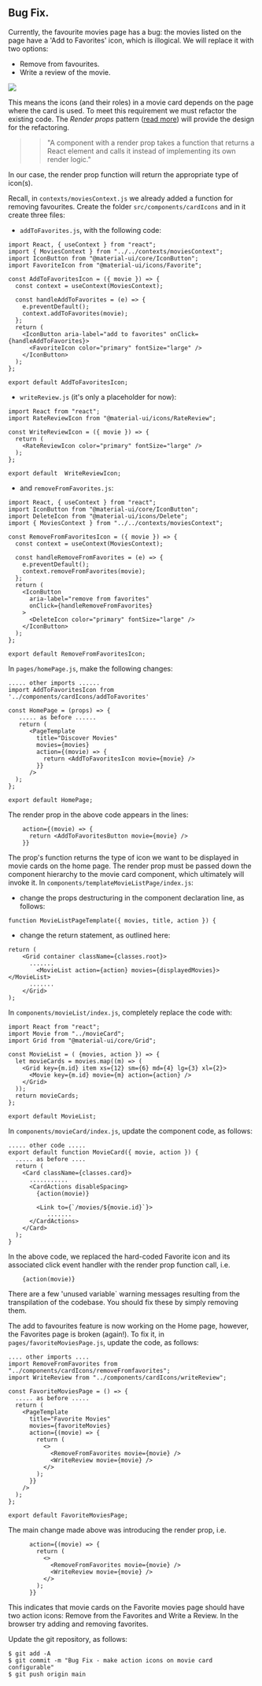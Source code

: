## Bug Fix.

Currently, the favourite movies page has a bug: the movies listed on the page have a 'Add to Favorites' icon, which is illogical. We will replace it with two options:

- Remove from favourites.
- Write a review of the movie.

![][favcard]

This means the icons (and their roles) in a movie card depends on the page where the card is used. To meet this requirement we must refactor the existing code. The _Render props_ pattern ([read more][renderprop]) will provide the design for the refactoring.

> > "A component with a render prop takes a function that returns a React element and calls it instead of implementing its own render logic."

In our case, the render prop function will return the appropriate type of icon(s).

Recall, in `contexts/moviesContext.js` we already added a function for removing favourites. Create the folder `src/components/cardIcons` and in it create three files:

- `addToFavorites.js`, with the following code:

```
import React, { useContext } from "react";
import { MoviesContext } from "../../contexts/moviesContext";
import IconButton from "@material-ui/core/IconButton";
import FavoriteIcon from "@material-ui/icons/Favorite";

const AddToFavoritesIcon = ({ movie }) => {
  const context = useContext(MoviesContext);

  const handleAddToFavorites = (e) => {
    e.preventDefault();
    context.addToFavorites(movie);
  };
  return (
    <IconButton aria-label="add to favorites" onClick={handleAddToFavorites}>
      <FavoriteIcon color="primary" fontSize="large" />
    </IconButton>
  );
};

export default AddToFavoritesIcon;
```

- `writeReview.js` (it's only a placeholder for now):

```
import React from "react";
import RateReviewIcon from "@material-ui/icons/RateReview";

const WriteReviewIcon = ({ movie }) => {
  return (
    <RateReviewIcon color="primary" fontSize="large" />
  );
};

export default  WriteReviewIcon;
```

- and `removeFromFavorites.js`:

```
import React, { useContext } from "react";
import IconButton from "@material-ui/core/IconButton";
import DeleteIcon from "@material-ui/icons/Delete";
import { MoviesContext } from "../../contexts/moviesContext";

const RemoveFromFavoritesIcon = ({ movie }) => {
  const context = useContext(MoviesContext);

  const handleRemoveFromFavorites = (e) => {
    e.preventDefault();
    context.removeFromFavorites(movie);
  };
  return (
    <IconButton
      aria-label="remove from favorites"
      onClick={handleRemoveFromFavorites}
    >
      <DeleteIcon color="primary" fontSize="large" />
    </IconButton>
  );
};

export default RemoveFromFavoritesIcon;
```
In `pages/homePage.js`, make the following changes:

```
..... other imports ......
import AddToFavoritesIcon from '../components/cardIcons/addToFavorites'

const HomePage = (props) => {
   ..... as before ......
   return (
      <PageTemplate
        title="Discover Movies"
        movies={movies}
        action={(movie) => {
          return <AddToFavoritesIcon movie={movie} />
        }}
      />
  );
};

export default HomePage;
```
The render prop in the above code appears in the lines:
```
    action={(movie) => {
      return <AddToFavoritesButton movie={movie} />
    }}
```
The prop's function returns the type of icon we want to be displayed in movie cards on the home page. The render prop must be passed down the component hierarchy to the movie card component, which ultimately will invoke it. In `components/templateMovieListPage/index.js`:

- change the props destructuring in the component declaration line, as follows:

```
function MovieListPageTemplate({ movies, title, action }) {
```

- change the return statement, as outlined here:

```
return (
    <Grid container className={classes.root}>
      .......
        <MovieList action={action} movies={displayedMovies}></MovieList>
      .......
    </Grid>
);
```
In `components/movieList/index.js`, completely replace the code with:

```
import React from "react";
import Movie from "../movieCard";
import Grid from "@material-ui/core/Grid";

const MovieList = ( {movies, action }) => {
  let movieCards = movies.map((m) => (
    <Grid key={m.id} item xs={12} sm={6} md={4} lg={3} xl={2}>
      <Movie key={m.id} movie={m} action={action} />
    </Grid>
  ));
  return movieCards;
};

export default MovieList;
```
In `components/movieCard/index.js`, update the component code, as follows:

```
..... other code .....
export default function MovieCard({ movie, action }) {
  ..... as before ....
  return (
    <Card className={classes.card}>
      ...........
      <CardActions disableSpacing>
        {action(movie)}

        <Link to={`/movies/${movie.id}`}>
           .......
      </CardActions>
    </Card>
  );
}
```
In the above code, we replaced the hard-coded Favorite icon and its associated click event handler with the render prop function call, i.e.

```
    {action(movie)}
```
There are a few 'unused variable` warning messages resulting from the transpilation of the codebase. You should fix these by simply removing them.

The add to favourites feature is now working on the Home page, however, the Favorites page is broken (again!). To fix it, in `pages/favoriteMoviesPage.js`, update the code, as follows:

```
.... other imports ....
import RemoveFromFavorites from "../components/cardIcons/removeFromfavorites";
import WriteReview from "../components/cardIcons/writeReview";

const FavoriteMoviesPage = () => {
  ..... as before .....
  return (
    <PageTemplate
      title="Favorite Movies"
      movies={favoriteMovies}
      action={(movie) => {
        return (
          <>
            <RemoveFromFavorites movie={movie} />
            <WriteReview movie={movie} />
          </>
        );
      }}
    />
  );
};

export default FavoriteMoviesPage;
```
The main change made above was introducing the render prop, i.e.

```
      action={(movie) => {
        return (
          <>
            <RemoveFromFavorites movie={movie} />
            <WriteReview movie={movie} />
          </>
        );
      }}
```

This indicates that movie cards on the Favorite movies page should have two action icons: Remove from the Favorites and Write a Review. In the browser try adding and removing favorites.

Update the git repository, as follows:

```
$ git add -A
$ git commit -m "Bug Fix - make action icons on movie card configurable"
$ git push origin main
```

[renderprop]: https://reactjs.org/docs/render-props.html
[reviewbutton]: ./img/reviewbutton.png
[favcard]: ./img/favcard.png

